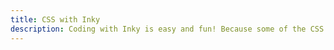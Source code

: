 ```yaml
---
title: CSS with Inky
description: Coding with Inky is easy and fun! Because some of the CSS classes are generated by Inky, we created a guide to help you style your email.
---
```


